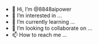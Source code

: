 - 👋 Hi, I’m @8848aipower
- 👀 I’m interested in ...
- 🌱 I’m currently learning ...
- 💞️ I’m looking to collaborate on ...
- 📫 How to reach me ...

<!---
8848aipower/8848aipower is a ✨ special ✨ repository because its `README.md` (this file) appears on your GitHub profile.
You can click the Preview link to take a look at your changes.
--->

